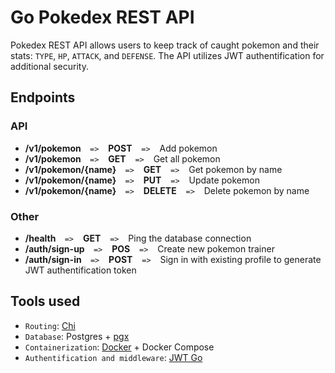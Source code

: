 # Go Pokedex REST API

Pokedex REST API allows users to keep track of caught pokemon and their stats: `TYPE`, `HP`, `ATTACK`, and `DEFENSE`. The API utilizes JWT authentification for additional security.

## Endpoints

### API
- **/v1/pokemon &ensp;** `=>`  &ensp; **POST** &ensp;  `=>` &ensp; Add pokemon
- **/v1/pokemon &ensp;** `=>`  &ensp; **GET** &ensp;  `=>` &ensp; Get all pokemon
- **/v1/pokemon/{name} &ensp;** `=>`  &ensp; **GET** &ensp;  `=>` &ensp; Get pokemon by name
- **/v1/pokemon/{name} &ensp;** `=>`  &ensp; **PUT** &ensp;  `=>` &ensp; Update pokemon
- **/v1/pokemon/{name} &ensp;** `=>`  &ensp; **DELETE** &ensp;  `=>` &ensp; Delete pokemon by name
  
### Other
- **/health &ensp;**  `=>` &ensp; **GET** &ensp; `=>` &ensp; Ping the database connection
- **/auth/sign-up &ensp;**  `=>` &ensp; **POS** &ensp; `=>` &ensp; Create new pokemon trainer
- **/auth/sign-in &ensp;** `=>`  &ensp; **POST** &ensp;  `=>` &ensp; Sign in with existing profile to generate JWT authentification token

## Tools used

- `Routing`: [Chi](https://github.com/go-chi/chi)
- `Database`: Postgres + [pgx](https://github.com/jackc/pgx/)
- `Containerization`: [Docker](http://docker.com/) + Docker Compose
- `Authentification and middleware`: [JWT Go](https://github.com/golang-jwt/jwt)
